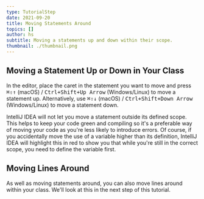```yaml
---
type: TutorialStep
date: 2021-09-20
title: Moving Statements Around
topics: []
author: hs
subtitle: Moving a statements up and down within their scope.
thumbnail: ./thumbnail.png
---
```


## Moving a Statement Up or Down in Your Class

In the editor, place the caret in the statement you want to move and press <kbd>⌘⇧↑</kbd> (macOS) / <kbd>Ctrl+Shift+Up Arrow</kbd> (Windows/Linux) to move a statement up. Alternatively, use <kbd>⌘⇧↓</kbd> (macOS) / <kbd>Ctrl+Shift+Down Arrow</kbd> (Windows/Linux) to move a statement down.

IntelliJ IDEA will not let you move a statement outside its defined scope. This helps to keep your code green and compiling so it's a preferable way of moving your code as you're less likely to introduce errors. Of course, if you accidentally move the use of a variable higher than its definition, IntelliJ IDEA will highlight this in red to show you that while you're still in the correct scope, you need to define the variable first.

## Moving Lines Around

As well as moving statements around, you can also move lines around within your class. We'll look at this in the next step of this tutorial.

